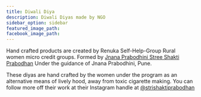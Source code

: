 ```yaml
---
title: Diwali Diya
description: Diwali Diyas made by NGO
sidebar_option: sidebar
featured_image_path:
facebook_image_path:
---
```


Hand crafted products are created by Renuka Self-Help-Group Rural women micro credit groups. Formed by [Jnana Prabodhini Stree Shakti Prabodhan](https://www.jnanaprabodhinifoundation.org/self-help-groups) Under the guidance of Jnana Prabodhini, Pune.

These diyas are hand crafted by the women under the program as an alternative means of lively hood, away from toxic cigarette making. You can follow more off their work at their Instagram handle at [@strishaktiprabodhan](https://www.instagram.com/strishaktiprabodhan/)
